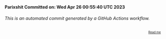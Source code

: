 **Parixshit Committed on: Wed Apr 26 00:55:40 UTC 2023** <!-- 5abd7e61-4d4f-4638-ad1a-a75d9f89c99a -->

###### This is an automated commit generated by a GitHub Actions workflow.

<div align="right"><sub><sup><a href="https://github.com/Parixshit/AutoCommit.git">Read me</a></sup></sub></div>
